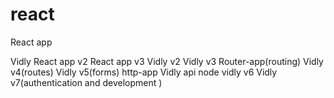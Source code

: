 # react

React app

Vidly
React app v2
React app v3
Vidly v2
Vidly v3
Router-app(routing)
Vidly v4(routes) 
Vidly v5(forms) 
http-app
Vidly api node
vidly v6
Vidly v7(authentication and development )
